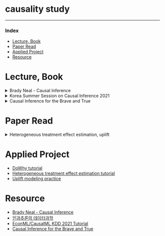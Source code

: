 # causality study
---

### Index
- [Lecture, Book](#lecture-book)
- [Paper Read](#paper-read)
- [Applied Project](#applied-project)
- [Resource](#resource)

# Lecture, Book
<details>
    <summary>Brady Neal - Causal Inference</summary>

- [My summary](https://minsoo9506.github.io/categories/causality/)
- Introduction to Causal Inference
- Potential Outcomes
- The Flow of Causation and Association in Graph
- Causal Models
- Randomized Experiments and Identification
- Estimation
- Unobserved Confounding, Bounds, and Sensitivity Analysis
- Instrumental Variables
- Difference-in-Difference
- Causal Discovery from Observational Data
- Causal Discovery from Interventions
- Transfer Learning and Transportability
- Counterfactuals and Mediation
</details>    

<details>
    <summary>Korea Summer Session on Causal Inference 2021</summary>

- [git wiki](https://github.com/minsoo9506/causality-study/wiki)에 간단히 정리
- 01 인과추론의 다양한 접근법, Potential Outcome Framework, 인과적 사고방식
- 02 인과추론을 위한 연구 디자인, RCT, Quasi-Experiment, DID & Regression Discontinuity
- 05 준실험 연구 사례 2: 스마트 스티커가 컨텐츠 소비에 미치는 영향
- 07 인과 그래프, 인과그래프에서 변수통제, 인과그래프에서의 인과추론 전략, 인과 그래프의 응용
- 11 인과추론과 예측방법론의 차이, 실증연구에서의 빅데이터와 머신러닝의 역할, 인과추론에서의 머신러닝의 활용, 인과추론 기반의 예측 모델링 평가
- 13 머신러닝의 해석 가능성과 인과추론, 인과추론을 위한 머신러닝 모델
- 14 신약 개발에서의 인과추론의 역할과 한계, 머신러닝을 활용한 heterogeneity in Treatment effect
- 15 인과적 의사결정, Prescriptive Analytics, (이제 이거 들어볼 차례) Presciptive Analytics 연구사례

</details>

<details>
    <summary>Causal Inference for the Brave and True</summary>

- 01 Introduction to Causality
- 02 Randomized Experiments
- 03 Stats review
- 04 Graphical Causal Models
- 05 The Unreasonable Effectiveness of Linear Regression
- 06 Grouped and Dummy Regression
- 07 Beyond Confounders
- 08 Instrumental Variables

</details>

# Paper Read
<details>
    <summary>Heterogeneous treatment effect estimation, uplift</summary>

- (to read, Double machine learning) Double machine learning for treatment and causal parameters (2016)
- (to read, metalearner) Metalearners for estimation heterogeneous treatment effects using machine learning (2019)
- (to read, tree model) Estimation and Inference of Heterogeneous Treatment Effects using Random Forests
- (to read, balanced representation learning) Estimation individual treatment effect: generalization bounds and algorithms (2018)

</details>

# Applied Project
- [DoWhy tutorial](Applied%20Project/DoWhy)
- [Heterogeneous treatment effect estimation tutorial](Applied%20Project/Heterogeneous_treatment_effect_estimation)
- [Uplift modeling practice](https://github.com/minsoo9506/uplift)

# Resource
- [Brady Neal - Causal Inference](https://www.youtube.com/c/BradyNealCausalInference/playlists)
- [인과추론의 데이터과학](https://www.youtube.com/c/%EC%9D%B8%EA%B3%BC%EC%B6%94%EB%A1%A0%EC%9D%98%EB%8D%B0%EC%9D%B4%ED%84%B0%EA%B3%BC%ED%95%99/playlists)
- [EconML/CausalML KDD 2021 Tutorial](https://causal-machine-learning.github.io/kdd2021-tutorial/)
- [Causal Inference for the Brave and True](https://matheusfacure.github.io/python-causality-handbook/01-Introduction-To-Causality.html)